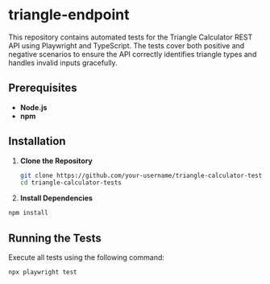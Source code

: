 # triangle-endpoint
This repository contains automated tests for the Triangle Calculator REST API using Playwright and TypeScript. The tests cover both positive and negative scenarios to ensure the API correctly identifies triangle types and handles invalid inputs gracefully.

## Prerequisites

- **Node.js**
- **npm**

## Installation

1. **Clone the Repository**
   ```bash
   git clone https://github.com/your-username/triangle-calculator-tests.git
   cd triangle-calculator-tests
   ```
2. **Install Dependencies**
  ```bash
  npm install
  ```

## Running the Tests
Execute all tests using the following command:
```bash
npx playwright test
```
